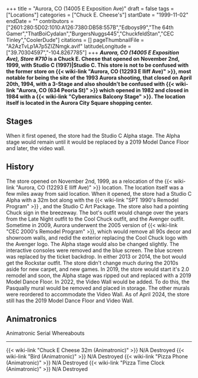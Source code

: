 +++
title = "Aurora, CO (14005 E Exposition Ave)"
draft = false
tags = ["Locations"]
categories = ["Chuck E. Cheese's"]
startDate = "1999-11-02"
endDate = ""
contributors = ["2601:280:5D02:1010:A126:7380:DB58:557B","Edboys99","The 64th Gamer","ThatBoiCydalan","BurgersNuggs445","ChuckfeldStan","CEC Tinley","CoolerDude"]
citations = []
pageThumbnailFile = "A2AzTvLp1A7p5ZIZNmgk.avif"
latitudeLongitude = ["39.70304597","-104.8267785"]
+++
***Aurora, CO (14005 E Exposition Ave), Store #710* is a Chuck E. Cheese that opened on November 2nd, 1999, with Studio C (1997)|Studio C.
This store is not to be confused with the former store on {{< wiki-link "Aurora, CO (12293 E Iliff Ave)" >}}, most notable for being the site of the 1993 Aurora shooting, that closed on April 20th, 1994, with a 3-Stage and also shouldn't be confused with {{< wiki-link "Aurora, CO (634 Peoria St)" >}} which opened in 1982 and closed in 1984 with a {{< wiki-link "Cyberamics Balcony Stage" >}}.
The location itself is located in the Aurora City Square shopping center.**

## Stages

When it first opened, the store had the Studio C Alpha stage. The Alpha stage would remain until it would be replaced by a 2019 Model Dance Floor and later, the video wall.

## History

The store opened on November 2nd, 1999, as a relocation of the {{< wiki-link "Aurora, CO (12293 E Iliff Ave)" >}} location. The location itself was a few miles away from said location. When it opened, the store had a Studio C Alpha with a 32m bot along with the {{< wiki-link "SPT 1990's Remodel Program" >}} , and the Studio C Art Package. The store also had a pointing Chuck sign in the breezeway. The bot's outfit would change over the years from the Late Night outfit to the Cool Chuck outfit, and the Avenger outfit.
Sometime in 2009, Aurora underwent the 2005 version of {{< wiki-link "CEC 2000's Remodel Program" >}}, which would remove all 90s decor and showroom walls, and redid the exterior replacing the Cool Chuck logo with the Avenger logo. The Alpha stage would also be changed slightly. The interactive consoles were removed and the blue screen. The blue screen was replaced by the ticket backdrop. In either 2013 or 2014, the bot would get the Rockstar outfit. The store didn't change much during the 2010s aside for new carpet, and new games.
In 2019, the store would start it's 2.0 remodel and soon, the Alpha stage was ripped out and replaced with a 2019 Model Dance Floor. In 2022, the Video Wall would be added. To do this, the Pasqually mural would be removed and placed in storage. The other murals were reordered to accommodate the Video Wall.
As of April 2024, the store still has the 2019 Model Dance Floor and Video Wall.

## Animatronics

  Animatronic                                                Serial   Whereabouts
  ---------------------------------------------------------- -------- -------------
  {{< wiki-link "Chuck E Cheese 32m (Animatronic)" >}}   N/A      Destroyed
  {{< wiki-link "Bird (Animatronic)" >}}                 N/A      Destroyed
  {{< wiki-link "Pizza Phone (Animatronic)" >}}          N/A      Destroyed
  {{< wiki-link "Pizza Time Clock (Animatronic)" >}}     N/A      Destroyed
